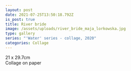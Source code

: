 ```yaml
---
layout: post
date: 2021-07-25T13:50:18.792Z
is_post: true
title: River bride
image: /assets/uploads/river_bride_maja_lorkowska.jpg
type: gallery
series: "'Water' series - collage, 2020"
categories: Collage
---
```

21 x 29.7cm\
Collage on paper
